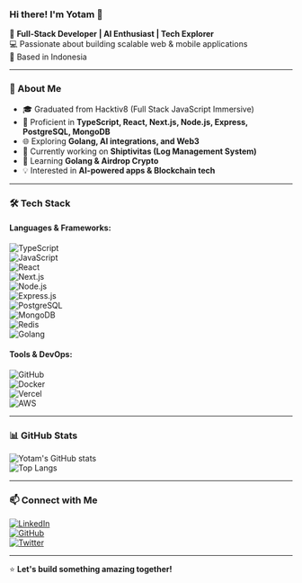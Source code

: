 ### Hi there! I'm Yotam 👋

🚀 **Full-Stack Developer | AI Enthusiast | Tech Explorer**  
💻 Passionate about building scalable web & mobile applications  
📍 Based in Indonesia  

---

### 🚀 About Me
- 🎓 Graduated from Hacktiv8 (Full Stack JavaScript Immersive)
- 🔧 Proficient in **TypeScript, React, Next.js, Node.js, Express, PostgreSQL, MongoDB**
- 🌐 Exploring **Golang, AI integrations, and Web3**
- 🚀 Currently working on **Shiptivitas (Log Management System)**
- 🌱 Learning **Golang & Airdrop Crypto**
- 💡 Interested in **AI-powered apps & Blockchain tech**

---

### 🛠 Tech Stack

#### **Languages & Frameworks:**
![TypeScript](https://img.shields.io/badge/TypeScript-007ACC?style=for-the-badge&logo=typescript&logoColor=white)  
![JavaScript](https://img.shields.io/badge/JavaScript-F7DF1E?style=for-the-badge&logo=javascript&logoColor=black)  
![React](https://img.shields.io/badge/React-20232A?style=for-the-badge&logo=react&logoColor=61DAFB)  
![Next.js](https://img.shields.io/badge/Next.js-000000?style=for-the-badge&logo=next.js&logoColor=white)  
![Node.js](https://img.shields.io/badge/Node.js-339933?style=for-the-badge&logo=nodedotjs&logoColor=white)  
![Express.js](https://img.shields.io/badge/Express.js-000000?style=for-the-badge&logo=express&logoColor=white)  
![PostgreSQL](https://img.shields.io/badge/PostgreSQL-336791?style=for-the-badge&logo=postgresql&logoColor=white)  
![MongoDB](https://img.shields.io/badge/MongoDB-47A248?style=for-the-badge&logo=mongodb&logoColor=white)  
![Redis](https://img.shields.io/badge/Redis-DC382D?style=for-the-badge&logo=redis&logoColor=white)  
![Golang](https://img.shields.io/badge/Go-00ADD8?style=for-the-badge&logo=go&logoColor=white)  

#### **Tools & DevOps:**
![GitHub](https://img.shields.io/badge/GitHub-181717?style=for-the-badge&logo=github&logoColor=white)  
![Docker](https://img.shields.io/badge/Docker-2496ED?style=for-the-badge&logo=docker&logoColor=white)  
![Vercel](https://img.shields.io/badge/Vercel-000000?style=for-the-badge&logo=vercel&logoColor=white)  
![AWS](https://img.shields.io/badge/AWS-232F3E?style=for-the-badge&logo=amazon-aws&logoColor=white)  

---

### 📊 GitHub Stats
![Yotam's GitHub stats](https://github-readme-stats.vercel.app/api?username=yotamputra&show_icons=true&theme=radical)  
![Top Langs](https://github-readme-stats.vercel.app/api/top-langs/?username=yotamputra&layout=compact&theme=radical)

---

### 📫 Connect with Me
[![LinkedIn](https://img.shields.io/badge/LinkedIn-0077B5?style=for-the-badge&logo=linkedin&logoColor=white)](https://www.linkedin.com/in/yotam)  
[![GitHub](https://img.shields.io/badge/GitHub-181717?style=for-the-badge&logo=github&logoColor=white)](https://github.com/yotamputra)  
[![Twitter](https://img.shields.io/badge/Twitter-1DA1F2?style=for-the-badge&logo=twitter&logoColor=white)](https://twitter.com/yotam)  

---

⭐️ **Let's build something amazing together!**

